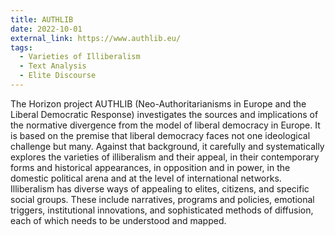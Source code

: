 ```yaml
---
title: AUTHLIB
date: 2022-10-01
external_link: https://www.authlib.eu/
tags:
  - Varieties of Illiberalism
  - Text Analysis
  - Elite Discourse
---
```


The Horizon project AUTHLIB (Neo-Authoritarianisms in Europe and the Liberal Democratic Response) investigates the sources and implications of the normative divergence from the model of liberal democracy in Europe. It is based on the premise that liberal democracy faces not one ideological challenge but many. Against that background, it carefully and systematically explores the varieties of illiberalism and their appeal, in their contemporary forms and historical appearances, in opposition and in power, in the domestic political arena and at the level of international networks. Illiberalism has diverse ways of appealing to elites, citizens, and specific social groups. These include narratives, programs and policies, emotional triggers, institutional innovations, and sophisticated methods of diffusion, each of which needs to be understood and mapped.

<!--more-->
